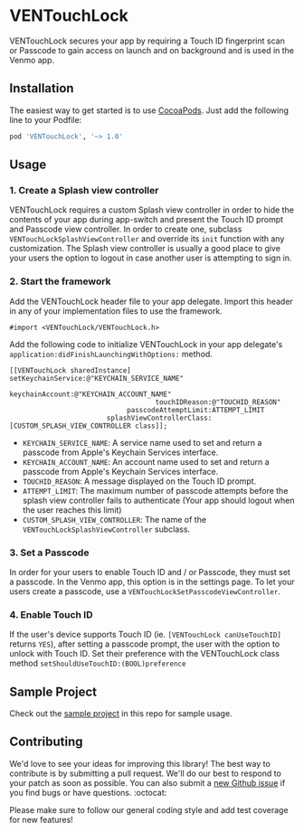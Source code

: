VENTouchLock
=============
<!--  [![Build Status](https://travis-ci.org/venmo/VENTouchLock.svg?branch=master)](https://travis-ci.org/venmo/VENTouchLock) -->

VENTouchLock secures your app by requiring a Touch ID fingerprint scan or Passcode to gain access on launch and on background and is used in the Venmo app.

<!-- ![alt text](http://i.imgur.com/a1FfEBi.gif "VENTouchLock demo") -->

Installation
------------
The easiest way to get started is to use [CocoaPods](http://cocoapods.org/). Just add the following line to your Podfile:

```ruby
pod 'VENTouchLock', '~> 1.0'
```

Usage
-----

### 1. Create a Splash view controller
VENTouchLock requires a custom Splash view controller in order to hide the contents of your app during app-switch and present the Touch ID prompt and Passcode view controller. In order to create one, subclass ```VENTouchLockSplashViewController``` and override its ```init``` function with any customization. The Splash view controller is usually a good place to give your users the option to logout in case another user is attempting to sign in.

### 2. Start the framework
Add the VENTouchLock header file to your app delegate. Import this header in any of your implementation files to use the framework.
```obj-c
#import <VENTouchLock/VENTouchLock.h>
```
Add the following code to initialize VENTouchLock in your app delegate's ```application:didFinishLaunchingWithOptions:``` method.
```obj-c
[[VENTouchLock sharedInstance] setKeychainService:@"KEYCHAIN_SERVICE_NAME"
								  keychainAccount:@"KEYCHAIN_ACCOUNT_NAME"
                                    touchIDReason:@"TOUCHID_REASON"
                             passcodeAttemptLimit:ATTEMPT_LIMIT
                        splashViewControllerClass:[CUSTOM_SPLASH_VIEW_CONTROLLER class]];
```

* `KEYCHAIN_SERVICE_NAME`: A service name used to set and return a passcode from Apple's Keychain Services interface.
* `KEYCHAIN_ACCOUNT_NAME`: An account name used to set and return a passcode from Apple's Keychain Services interface.
* `TOUCHID_REASON`: A message displayed on the Touch ID prompt.
* `ATTEMPT_LIMIT`: The maximum number of passcode attempts before the splash view controller fails to authenticate (Your app should logout when the user reaches this limit)
* `CUSTOM_SPLASH_VIEW_CONTROLLER`: The name of the ```VENTouchLockSplashViewController``` subclass.

### 3. Set a Passcode
In order for your users to enable Touch ID and / or Passcode, they must set a passcode. In the Venmo app, this option is in the settings page. To let your users create a passcode, use a ```VENTouchLockSetPasscodeViewController```.

### 4. Enable Touch ID
If the user's device supports Touch ID (ie. ```[VENTouchLock canUseTouchID]``` returns ```YES```), after setting a passcode prompt, the user with the option to unlock with Touch ID. Set their preference with the VENTouchLock class method ```setShouldUseTouchID:(BOOL)preference``` 

Sample Project
--------------
Check out the [sample project](https://github.com/venmo/VENTouchLock/tree/master/VENTouchLockSample) in this repo for sample usage.

Contributing
------------

We'd love to see your ideas for improving this library! The best way to contribute is by submitting a pull request. We'll do our best to respond to your patch as soon as possible. You can also submit a [new Github issue](https://github.com/venmo/VENTouchLock/issues/new) if you find bugs or have questions. :octocat:

Please make sure to follow our general coding style and add test coverage for new features!
